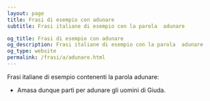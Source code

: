 ```yaml
---
layout: page
title: Frasi di esempio con adunare 
subtitle: Frasi italiane di esempio con la parola  adunare

og_title: Frasi di esempio con adunare 
og_description: Frasi italiane di esempio con la parola  adunare
og_type: website
permalink: /frasi/a/adunare.html
---
```


Frasi italiane di esempio contenenti la parola adunare:


- Amasa dunque partì per adunare gli uomini di Giuda.
